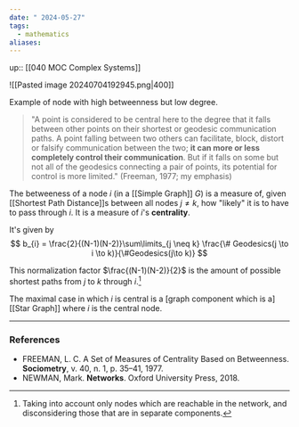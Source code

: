 ```yaml
---
date: " 2024-05-27"
tags:
  - mathematics
aliases:
---
```


up:: [[040 MOC Complex Systems]]

![[Pasted image 20240704192945.png|400]]

Example of node with high betweenness but low degree.

> "A point is considered to be central here to the degree that it falls between other points on their shortest or geodesic communication paths. A point falling between two others can facilitate, block, distort or falsify communication between the two; **it can more or less completely control their communication**. But if it falls on some but not all of the geodesics connecting a pair of points, its potential for control is more limited." (Freeman, 1977; my emphasis)

The betweeness of a node $i$ (in a [[Simple Graph]] $G$) is a measure of, given [[Shortest Path Distance]]s between all nodes $j \neq k$, how "likely" it is to have to pass through $i$. It is a measure of $i$'s **centrality**.

It's given by
$$
b_{i} = \frac{2}{(N-1)(N-2)}\sum\limits_{j \neq k} \frac{\# Geodesics(j \to i \to k)}{\#Geodesics(j\to k)}
$$

This normalization factor $\frac{(N-1)(N-2)}{2}$ is the amount of possible shortest paths from $j$ to $k$ through $i$.[^1]

The maximal case in which $i$ is central is a [graph component which is a] [[Star Graph]] where $i$ is the central node.

---
### References
- FREEMAN, L. C. A Set of Measures of Centrality Based on Betweenness. **Sociometry**, v. 40, n. 1, p. 35–41, 1977.
- NEWMAN, Mark. **Networks**. Oxford University Press, 2018.

[^1]: Taking into account only nodes which are reachable in the network, and disconsidering those that are in separate components.